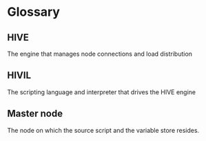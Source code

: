 # Glossary

## HIVE

The engine that manages node connections and load distribution

## HIVIL

The scripting language and interpreter that drives the HIVE engine

## Master node

The node on which the source script and the variable store resides.